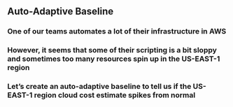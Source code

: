 ## Auto-Adaptive Baseline

### One of our teams automates a lot of their infrastructure in AWS

### However, it seems that some of their scripting is a bit sloppy and sometimes too many resources spin up in the US-EAST-1 region

### Let’s create an auto-adaptive baseline to tell us if the US-EAST-1 region cloud cost estimate spikes from normal
